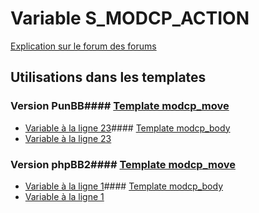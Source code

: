 # Variable S_MODCP_ACTION
[Explication sur le forum des forums](http://forum.forumactif.com/t294113-listing-des-variables#S_MODCP_ACTION)
## Utilisations dans les templates
### Version PunBB#### [Template modcp_move](punbb/modcp_move.md)
* [Variable à la ligne 23](../punbb/modcp_move.tpl#L23)#### [Template modcp_body](punbb/modcp_body.md)
* [Variable à la ligne 23](../punbb/modcp_body.tpl#L23)
### Version phpBB2#### [Template modcp_move](subsilver/modcp_move.md)
* [Variable à la ligne 1](../subsilver/modcp_move.tpl#L1)#### [Template modcp_body](subsilver/modcp_body.md)
* [Variable à la ligne 1](../subsilver/modcp_body.tpl#L1)